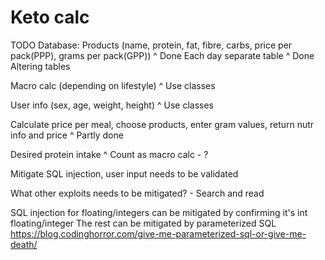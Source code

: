 # Keto calc


TODO
Database:
Products (name, protein, fat, fibre, carbs, price per pack(PPP), grams per pack(GPP))
^ Done
Each day separate table
^ Done
Altering tables

Macro calc (depending on lifestyle)
^ Use classes

User info (sex, age, weight, height)
^ Use classes

Calculate price per meal, choose products, enter gram values, return nutr info and price
^ Partly done

Desired protein intake
^ Count as macro calc - ?

Mitigate SQL injection, user input needs to be validated

What other exploits needs to be mitigated? - Search and read

SQL injection for floating/integers can be mitigated by confirming it's int floating/integer
The rest can be mitigated by parameterized SQL
https://blog.codinghorror.com/give-me-parameterized-sql-or-give-me-death/
